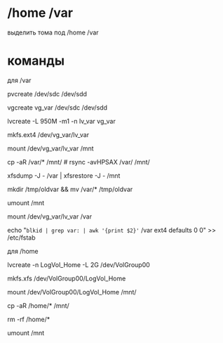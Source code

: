 # /home /var

выделить тома под /home /var

# команды

для /var

pvcreate /dev/sdc /dev/sdd

vgcreate vg_var /dev/sdc /dev/sdd

lvcreate -L 950M -m1 -n lv_var vg_var

mkfs.ext4 /dev/vg_var/lv_var

mount /dev/vg_var/lv_var /mnt

cp -aR /var/* /mnt/      # rsync -avHPSAX /var/ /mnt/

xfsdump -J - /var | xfsrestore -J - /mnt

mkdir /tmp/oldvar && mv /var/* /tmp/oldvar



umount /mnt

mount /dev/vg_var/lv_var /var

echo "`blkid | grep var: | awk '{print $2}'` /var ext4 defaults 0 0" >> /etc/fstab


для /home

lvcreate -n LogVol_Home -L 2G /dev/VolGroup00

mkfs.xfs /dev/VolGroup00/LogVol_Home

mount /dev/VolGroup00/LogVol_Home /mnt/

cp -aR /home/* /mnt/  

rm -rf /home/*

umount /mnt
